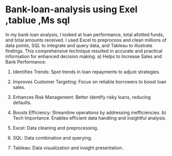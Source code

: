 # Bank-loan-analysis using Exel ,tablue ,Ms sql 
In my bank loan analysis, I looked at loan performance, total allotted funds, and total amounts received. I used Excel to preprocess and clean millions of data points, SQL to integrate and query data, and Tableau to illustrate findings. This comprehensive technique resulted in accurate and practical information for enhanced decision making.
 a)  Helps to Increase Sales and Bank Performance:
1) Identifies Trends: Spot trends in loan repayments to adjust strategies.
2) Improves Customer Targeting: Focus on reliable borrowers to boost loan sales.
3) Enhances Risk Management: Better identify risky loans, reducing defaults.
4) Boosts Efficiency: Streamline operations by addressing inefficiencies.
b) Tech Importance: Enables efficient data handling and insightful analysis.

1) Excel: Data cleaning and preprocessing.

2) SQL: Data combination and querying.

3) Tableau: Data visualization and insight presentation.






